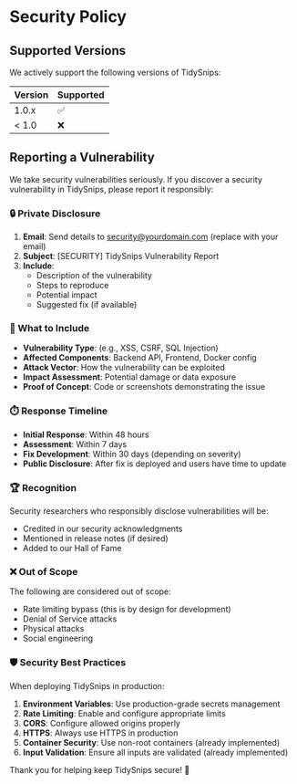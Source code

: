 # Security Policy

## Supported Versions

We actively support the following versions of TidySnips:

| Version | Supported          |
| ------- | ------------------ |
| 1.0.x   | :white_check_mark: |
| < 1.0   | :x:                |

## Reporting a Vulnerability

We take security vulnerabilities seriously. If you discover a security vulnerability in TidySnips, please report it responsibly:

### 🔒 Private Disclosure

1. **Email**: Send details to security@yourdomain.com (replace with your email)
2. **Subject**: [SECURITY] TidySnips Vulnerability Report
3. **Include**:
   - Description of the vulnerability
   - Steps to reproduce
   - Potential impact
   - Suggested fix (if available)

### 📝 What to Include

- **Vulnerability Type**: (e.g., XSS, CSRF, SQL Injection)
- **Affected Components**: Backend API, Frontend, Docker config
- **Attack Vector**: How the vulnerability can be exploited
- **Impact Assessment**: Potential damage or data exposure
- **Proof of Concept**: Code or screenshots demonstrating the issue

### ⏱️ Response Timeline

- **Initial Response**: Within 48 hours
- **Assessment**: Within 7 days
- **Fix Development**: Within 30 days (depending on severity)
- **Public Disclosure**: After fix is deployed and users have time to update

### 🏆 Recognition

Security researchers who responsibly disclose vulnerabilities will be:
- Credited in our security acknowledgments
- Mentioned in release notes (if desired)
- Added to our Hall of Fame

### ❌ Out of Scope

The following are considered out of scope:
- Rate limiting bypass (this is by design for development)
- Denial of Service attacks
- Physical attacks
- Social engineering

### 🛡️ Security Best Practices

When deploying TidySnips in production:

1. **Environment Variables**: Use production-grade secrets management
2. **Rate Limiting**: Enable and configure appropriate limits
3. **CORS**: Configure allowed origins properly
4. **HTTPS**: Always use HTTPS in production
5. **Container Security**: Use non-root containers (already implemented)
6. **Input Validation**: Ensure all inputs are validated (already implemented)

Thank you for helping keep TidySnips secure! 🙏
